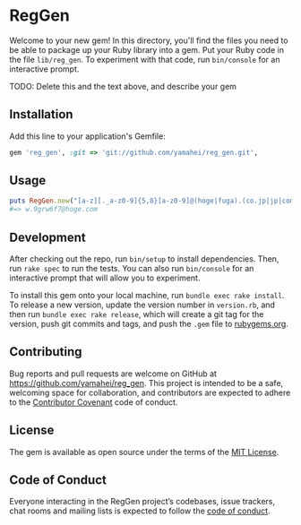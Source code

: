 # RegGen

Welcome to your new gem! In this directory, you'll find the files you need to be able to package up your Ruby library into a gem. Put your Ruby code in the file `lib/reg_gen`. To experiment with that code, run `bin/console` for an interactive prompt.

TODO: Delete this and the text above, and describe your gem

## Installation

Add this line to your application's Gemfile:

```ruby
gem 'reg_gen', :git => 'git://github.com/yamahei/reg_gen.git',
```

## Usage

```ruby
puts RegGen.new("[a-z][._a-z0-9]{5,8}[a-z0-9]@(hoge|fuga).(co.jp|jp|com)").gen
#=> w.9grw6f7@hoge.com
```

## Development

After checking out the repo, run `bin/setup` to install dependencies. Then, run `rake spec` to run the tests. You can also run `bin/console` for an interactive prompt that will allow you to experiment.

To install this gem onto your local machine, run `bundle exec rake install`. To release a new version, update the version number in `version.rb`, and then run `bundle exec rake release`, which will create a git tag for the version, push git commits and tags, and push the `.gem` file to [rubygems.org](https://rubygems.org).

## Contributing

Bug reports and pull requests are welcome on GitHub at https://github.com/yamahei/reg_gen. This project is intended to be a safe, welcoming space for collaboration, and contributors are expected to adhere to the [Contributor Covenant](http://contributor-covenant.org) code of conduct.

## License

The gem is available as open source under the terms of the [MIT License](https://opensource.org/licenses/MIT).

## Code of Conduct

Everyone interacting in the RegGen project’s codebases, issue trackers, chat rooms and mailing lists is expected to follow the [code of conduct](https://github.com/yamahei/reg_gen/blob/master/CODE_OF_CONDUCT.md).
